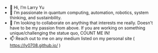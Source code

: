 - 👋 Hi, I’m Larry Yu
- 👀 I’m passionate in quantum computing, automation, robotics, system thinking, and sustainbility.
- 💞️ I’m looking to collaborate on anything that interests me really. Doesn't have to be my passion from above. If you are working on something unique/challenging the statue quo, COUNT ME IN!
- 📫 Reach out to me on any medium listed on my personal site ( https://ly0708.github.io/ )

<!---
ly0708/ly0708 is a ✨ special ✨ repository because its `README.md` (this file) appears on your GitHub profile.
You can click the Preview link to take a look at your changes.
--->
